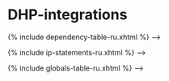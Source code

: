 # DHP-integrations

{% include dependency-table-ru.xhtml %} -->

{% include ip-statements-ru.xhtml %} -->

{% include globals-table-ru.xhtml %} -->
